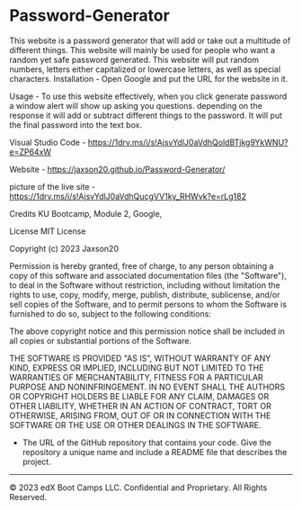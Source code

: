 # Password-Generator

This website is a password generator that will add or take out a multitude of different things. This website will mainly be used for people who want a random yet safe password generated. This website will put random numbers, letters either capitalized or lowercase letters, as well as special characters.
Installation - Open Google and put the URL for the website in it.

Usage - To use this website effectively,  when you click generate password a window alert will show up asking you questions. depending on the response it will add or subtract different things to the password. It will put the final password into the text box.

Visual Studio Code - https://1drv.ms/i/s!AjsvYdlJ0aVdhQoldBTjkg9YkWNU?e=ZP64xW

Website - https://jaxson20.github.io/Password-Generator/

picture of the live site - https://1drv.ms/i/s!AjsvYdlJ0aVdhQucgVV1ky_RHWvk?e=rLg182

Credits KU Bootcamp, Module 2, Google,

License MIT License

Copyright (c) 2023 Jaxson20

Permission is hereby granted, free of charge, to any person obtaining a copy of this software and associated documentation files (the "Software"), to deal in the Software without restriction, including without limitation the rights to use, copy, modify, merge, publish, distribute, sublicense, and/or sell copies of the Software, and to permit persons to whom the Software is furnished to do so, subject to the following conditions:

The above copyright notice and this permission notice shall be included in all copies or substantial portions of the Software.

THE SOFTWARE IS PROVIDED "AS IS", WITHOUT WARRANTY OF ANY KIND, EXPRESS OR IMPLIED, INCLUDING BUT NOT LIMITED TO THE WARRANTIES OF MERCHANTABILITY, FITNESS FOR A PARTICULAR PURPOSE AND NONINFRINGEMENT. IN NO EVENT SHALL THE AUTHORS OR COPYRIGHT HOLDERS BE LIABLE FOR ANY CLAIM, DAMAGES OR OTHER LIABILITY, WHETHER IN AN ACTION OF CONTRACT, TORT OR OTHERWISE, ARISING FROM, OUT OF OR IN CONNECTION WITH THE SOFTWARE OR THE USE OR OTHER DEALINGS IN THE SOFTWARE.

* The URL of the GitHub repository that contains your code. Give the repository a unique name and include a README file that describes the project.

- - -
© 2023 edX Boot Camps LLC. Confidential and Proprietary. All Rights Reserved.
